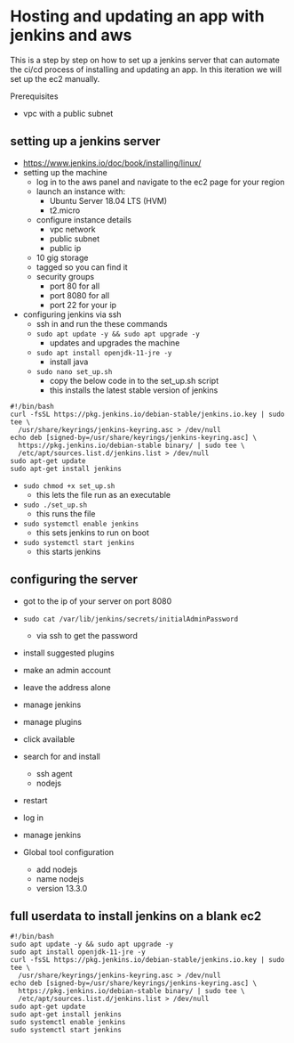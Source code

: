 # Hosting and updating an app with jenkins and aws
This is a step by step on how to set up a jenkins server that can automate the ci/cd process of installing and updating an app. In this iteration we will set up the ec2 manually.


Prerequisites
- vpc with a public subnet

## setting up  a jenkins server
- https://www.jenkins.io/doc/book/installing/linux/
- setting up the machine
    - log in to the aws panel and navigate to the ec2 page for your region
    - launch an instance with:
        - Ubuntu Server 18.04 LTS (HVM)
        - t2.micro
    - configure instance details
        - vpc network
        - public subnet
        - public ip
    - 10 gig storage
    - tagged so you can find it
    - security groups
        - port 80 for all
        - port 8080 for all
        - port 22 for your ip
- configuring jenkins via ssh
    - ssh in and run the these commands
    - `sudo apt update -y && sudo apt upgrade -y`
        - updates and upgrades the machine
    - `sudo apt install openjdk-11-jre -y`
        - install java
    - `sudo nano set_up.sh`
        - copy the below code in to the set_up.sh script
        -  this installs the latest stable version of jenkins
```
#!/bin/bash
curl -fsSL https://pkg.jenkins.io/debian-stable/jenkins.io.key | sudo tee \
  /usr/share/keyrings/jenkins-keyring.asc > /dev/null
echo deb [signed-by=/usr/share/keyrings/jenkins-keyring.asc] \
  https://pkg.jenkins.io/debian-stable binary/ | sudo tee \
  /etc/apt/sources.list.d/jenkins.list > /dev/null
sudo apt-get update
sudo apt-get install jenkins
```
- `sudo chmod +x set_up.sh`
    - this lets the file run as an executable
- `sudo ./set_up.sh`
    - this runs the file
- `sudo systemctl enable jenkins`
    - this sets jenkins to run on boot
- `sudo systemctl start jenkins`
    - this starts jenkins

## configuring the server
- got to the ip of your server on port 8080
- `sudo cat /var/lib/jenkins/secrets/initialAdminPassword`
    - via ssh to get the password
- install suggested plugins
- make an admin account
- leave the address alone

- manage jenkins
- manage plugins
- click available
- search for and install
    - ssh agent
    - nodejs
- restart
- log in
- manage jenkins
- Global tool configuration
    - add nodejs
    - name nodejs
    - version 13.3.0


## full userdata to install jenkins on a blank ec2
```
#!/bin/bash
sudo apt update -y && sudo apt upgrade -y
sudo apt install openjdk-11-jre -y
curl -fsSL https://pkg.jenkins.io/debian-stable/jenkins.io.key | sudo tee \
  /usr/share/keyrings/jenkins-keyring.asc > /dev/null
echo deb [signed-by=/usr/share/keyrings/jenkins-keyring.asc] \
  https://pkg.jenkins.io/debian-stable binary/ | sudo tee \
  /etc/apt/sources.list.d/jenkins.list > /dev/null
sudo apt-get update
sudo apt-get install jenkins
sudo systemctl enable jenkins
sudo systemctl start jenkins
```
